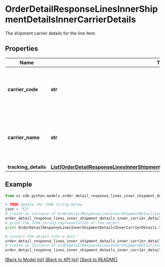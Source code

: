 # OrderDetailResponseLinesInnerShipmentDetailsInnerCarrierDetails

The shipment carrier details for the line item.

## Properties

Name | Type | Description | Notes
------------ | ------------- | ------------- | -------------
**carrier_code** | **str** | The carrier code for the shipment containing the line item. | [optional] 
**carrier_name** | **str** | The name of the carrier of the shipment containing the line item. | [optional] 
**tracking_details** | [**List[OrderDetailResponseLinesInnerShipmentDetailsInnerCarrierDetailsTrackingDetailsInner]**](OrderDetailResponseLinesInnerShipmentDetailsInnerCarrierDetailsTrackingDetailsInner.md) |  | [optional] 

## Example

```python
from xi-sdk-python.models.order_detail_response_lines_inner_shipment_details_inner_carrier_details import OrderDetailResponseLinesInnerShipmentDetailsInnerCarrierDetails

# TODO update the JSON string below
json = "{}"
# create an instance of OrderDetailResponseLinesInnerShipmentDetailsInnerCarrierDetails from a JSON string
order_detail_response_lines_inner_shipment_details_inner_carrier_details_instance = OrderDetailResponseLinesInnerShipmentDetailsInnerCarrierDetails.from_json(json)
# print the JSON string representation of the object
print OrderDetailResponseLinesInnerShipmentDetailsInnerCarrierDetails.to_json()

# convert the object into a dict
order_detail_response_lines_inner_shipment_details_inner_carrier_details_dict = order_detail_response_lines_inner_shipment_details_inner_carrier_details_instance.to_dict()
# create an instance of OrderDetailResponseLinesInnerShipmentDetailsInnerCarrierDetails from a dict
order_detail_response_lines_inner_shipment_details_inner_carrier_details_form_dict = order_detail_response_lines_inner_shipment_details_inner_carrier_details.from_dict(order_detail_response_lines_inner_shipment_details_inner_carrier_details_dict)
```
[[Back to Model list]](../README.md#documentation-for-models) [[Back to API list]](../README.md#documentation-for-api-endpoints) [[Back to README]](../README.md)


